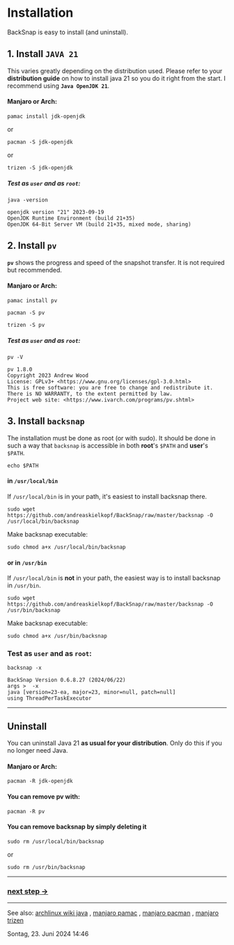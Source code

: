 # Installation
BackSnap is easy to install (and uninstall).

## 1. Install `JAVA 21`
This varies greatly depending on the distribution used. Please refer to your **distribution guide** on how to 
install java 21 so you do it right from the start. I recommend using **`Java OpenJDK 21`**.

#### Manjaro or Arch:
```
pamac install jdk-openjdk
```
 or 
```
pacman -S jdk-openjdk
```
 or 
```
trizen -S jdk-openjdk
```
##### Test as `user` and as `root`:
```
java -version
```
```
openjdk version "21" 2023-09-19
OpenJDK Runtime Environment (build 21+35)
OpenJDK 64-Bit Server VM (build 21+35, mixed mode, sharing)
```

## 2. Install `pv`
**`pv`** shows the progress and speed of the snapshot transfer. It is not required but recommended.

#### Manjaro or Arch:
```
pamac install pv
```
```
pacman -S pv
```
```
trizen -S pv
```

##### Test as `user` and as `root`:
```
pv -V
```
```
pv 1.8.0
Copyright 2023 Andrew Wood
License: GPLv3+ <https://www.gnu.org/licenses/gpl-3.0.html>
This is free software: you are free to change and redistribute it.
There is NO WARRANTY, to the extent permitted by law.
Project web site: <https://www.ivarch.com/programs/pv.shtml>
```

## 3. Install `backsnap`
The installation must be done as root (or with sudo). It should be done in such a way that `backsnap` is accessible in 
both **root**'s `$PATH` and **user**'s `$PATH`.
```
echo $PATH
```

#### in `/usr/local/bin`
If `/usr/local/bin` is in your path, it's easiest to install backsnap there.
```
sudo wget https://github.com/andreaskielkopf/BackSnap/raw/master/backsnap -O /usr/local/bin/backsnap
```
Make backsnap executable: 
```
sudo chmod a+x /usr/local/bin/backsnap
```

#### or in `/usr/bin`
If `/usr/local/bin` is **not** in your path, the easiest way is to install backsnap in `/usr/bin`.
```
sudo wget https://github.com/andreaskielkopf/BackSnap/raw/master/backsnap -O /usr/bin/backsnap
```
Make backsnap executable: 
```
sudo chmod a+x /usr/bin/backsnap
```

### Test as `user` and as `root`:
```
backsnap -x
```
```
BackSnap Version 0.6.8.27 (2024/06/22)
args >  -x 
java [version=23-ea, major=23, minor=null, patch=null]
using ThreadPerTaskExecutor
```
----
## Uninstall
You can uninstall Java 21 **as usual for your distribution**.
Only do this if you no longer need Java.
#### Manjaro or Arch:
```
pacman -R jdk-openjdk
```
#### You can remove pv with:
```
pacman -R pv
```
#### You can remove backsnap by simply deleting it
```
sudo rm /usr/local/bin/backsnap
```
or
```
sudo rm /usr/bin/backsnap
```
----
### [next step ->](device_en.md)

----

See also: [archlinux wiki java](https://wiki.archlinux.org/title/java) 
, [manjaro pamac](https://wiki.manjaro.org/index.php/Pamac) 
, [manjaro pacman](https://wiki.manjaro.org/index.php/Pacman_Overview) 
, [manjaro trizen](https://wiki.archlinux.de/title/Trizen)

Sontag, 23. Juni 2024 14:46

